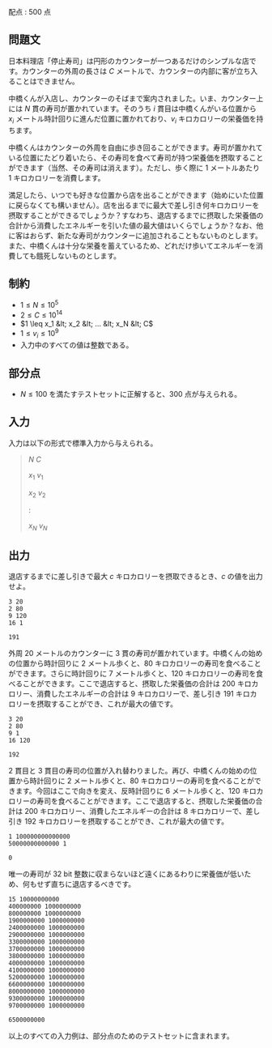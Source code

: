 配点 : $500$ 点

## 問題文

日本料理店「停止寿司」は円形のカウンターが一つあるだけのシンプルな店です。カウンターの外周の長さは $C$ メートルで、カウンターの内部に客が立ち入ることはできません。

中橋くんが入店し、カウンターのそばまで案内されました。いま、カウンター上には $N$ 貫の寿司が置かれています。そのうち $i$ 貫目は中橋くんがいる位置から $x_i$ メートル時計回りに進んだ位置に置かれており、$v_i$ キロカロリーの栄養価を持ちます。

中橋くんはカウンターの外周を自由に歩き回ることができます。寿司が置かれている位置にたどり着いたら、その寿司を食べて寿司が持つ栄養価を摂取することができます（当然、その寿司は消えます）。ただし、歩く際に $1$ メートルあたり $1$ キロカロリーを消費します。

満足したら、いつでも好きな位置から店を出ることができます（始めにいた位置に戻らなくても構いません）。店を出るまでに最大で差し引き何キロカロリーを摂取することができるでしょうか？すなわち、退店するまでに摂取した栄養価の合計から消費したエネルギーを引いた値の最大値はいくらでしょうか？なお、他に客はおらず、新たな寿司がカウンターに追加されることもないものとします。また、中橋くんは十分な栄養を蓄えているため、どれだけ歩いてエネルギーを消費しても餓死しないものとします。

## 制約

- $1 \leq N \leq 10^5$
- $2 \leq C \leq 10^{14}$
- $1 \leq x_1 &lt; x_2 &lt; ... &lt; x_N &lt; C$
- $1 \leq v_i \leq 10^9$
- 入力中のすべての値は整数である。

## 部分点

- $N \leq 100$ を満たすテストセットに正解すると、$300$ 点が与えられる。

## 入力

入力は以下の形式で標準入力から与えられる。

> $N$ $C$
> 
> $x_1$ $v_1$
> 
> $x_2$ $v_2$
> 
> $:$
> 
> $x_N$ $v_N$

## 出力

退店するまでに差し引きで最大 $c$ キロカロリーを摂取できるとき、$c$ の値を出力せよ。

```input1
3 20
2 80
9 120
16 1
```

```output1
191
```

外周 $20$ メートルのカウンターに $3$ 貫の寿司が置かれています。中橋くんの始めの位置から時計回りに $2$ メートル歩くと、$80$ キロカロリーの寿司を食べることができます。さらに時計回りに $7$ メートル歩くと、$120$ キロカロリーの寿司を食べることができます。ここで退店すると、摂取した栄養価の合計は $200$ キロカロリー、消費したエネルギーの合計は $9$ キロカロリーで、差し引き $191$ キロカロリーを摂取することができ、これが最大の値です。

```input2
3 20
2 80
9 1
16 120
```

```output2
192
```

$2$ 貫目と $3$ 貫目の寿司の位置が入れ替わりました。再び、中橋くんの始めの位置から時計回りに $2$ メートル歩くと、$80$ キロカロリーの寿司を食べることができます。今回はここで向きを変え、反時計回りに $6$ メートル歩くと、$120$ キロカロリーの寿司を食べることができます。ここで退店すると、摂取した栄養価の合計は $200$ キロカロリー、消費したエネルギーの合計は $8$ キロカロリーで、差し引き $192$ キロカロリーを摂取することができ、これが最大の値です。

```input3
1 100000000000000
50000000000000 1
```

```output3
0
```

唯一の寿司が $32$ bit 整数に収まらないほど遠くにあるわりに栄養価が低いため、何もせず直ちに退店するべきです。

```input4
15 10000000000
400000000 1000000000
800000000 1000000000
1900000000 1000000000
2400000000 1000000000
2900000000 1000000000
3300000000 1000000000
3700000000 1000000000
3800000000 1000000000
4000000000 1000000000
4100000000 1000000000
5200000000 1000000000
6600000000 1000000000
8000000000 1000000000
9300000000 1000000000
9700000000 1000000000
```

```output4
6500000000
```

以上のすべての入力例は、部分点のためのテストセットに含まれます。
